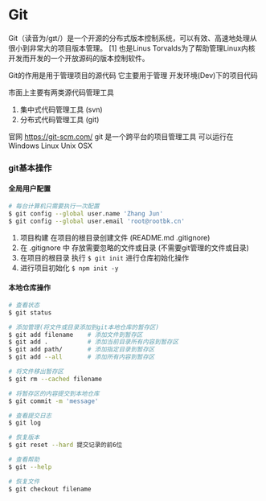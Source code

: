 # Git
Git（读音为/gɪt/）是一个开源的分布式版本控制系统，可以有效、高速地处理从很小到非常大的项目版本管理。 [1]  也是Linus Torvalds为了帮助管理Linux内核开发而开发的一个开放源码的版本控制软件。

Git的作用是用于管理项目的源代码 
它主要用于管理 开发环境(Dev)下的项目代码

市面上主要有两类源代码管理工具
1. 集中式代码管理工具 (svn)
2. 分布式代码管理工具 (git)

官网
https://git-scm.com/
git 是一个跨平台的项目管理工具 可以运行在 Windows Linux Unix OSX

### git基本操作
#### 全局用户配置
```bash
# 每台计算机只需要执行一次配置
$ git config --global user.name 'Zhang Jun'
$ git config --global user.email 'root@rootbk.cn'
```

1. 项目构建 在项目的根目录创建文件 (README.md      .gitignore)
2. 在 .gitignore 中 存放需要忽略的文件或目录 (不需要git管理的文件或目录)
3. 在项目的根目录 执行 `$ git init` 进行仓库初始化操作
4. 进行项目初始化 `$ npm init -y`


#### 本地仓库操作
```bash
# 查看状态
$ git status

# 添加管理(将文件或目录添加到git本地仓库的暂存区)
$ git add filename    # 添加文件到暂存区
$ git add .           # 添加当前目录所有内容到暂存区
$ git add path/       # 添加指定目录到暂存区
$ git add --all       # 添加所有内容到暂存区

# 将文件移出暂存区
$ git rm --cached filename

# 将暂存区的内容提交到本地仓库
$ git commit -m 'message'

# 查看提交日志
$ git log

# 恢复版本
$ git reset --hard 提交记录的前6位

# 查看帮助
$ git --help

# 恢复文件
$ git checkout filename
```
